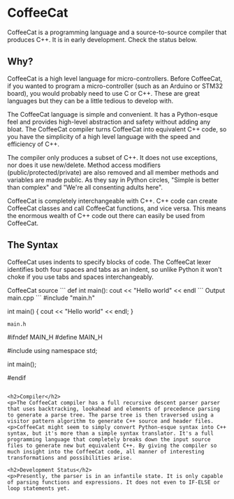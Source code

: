 <h1>CoffeeCat</h1>
<p>CoffeeCat is a programming language and a source-to-source compiler that produces C++. It is in early development. Check the status below.
<h2>Why?</h2>
<p>CoffeeCat is a high level language for micro-controllers. 
Before CoffeeCat, if you wanted to program a micro-controller (such as an Arduino or STM32 board), you would probably need to use C or C++. 
These are great languages but they can be a little tedious to develop with. 
<p>The CoffeeCat language is simple and convenient. It has a Python-esque feel and provides high-level abstraction and safety without adding any bloat. The CoffeeCat compiler turns CoffeeCat into equivalent C++ code, so you have the simplicity of a high level language with the speed and efficiency of C++. 
<p>The compiler only produces a subset of C++. It does not use exceptions, nor does it use new/delete. Method access modifiers (public/protected/private) are also removed and all member methods and variables are made public. As they say in Python circles, "Simple is better than complex" and "We're all consenting adults here".
<p>CoffeeCat is completely interchangeable with C++. C++ code can create CoffeeCat classes and call CoffeeCat functions, and vice versa. This means the enormous wealth of C++ code out there can easily be used from CoffeeCat. 
<h2>The Syntax</h2>
<p>CoffeeCat uses indents to specify blocks of code. The CoffeeCat lexer identifies both four spaces and tabs as an indent, so unlike Python it won't choke if you use tabs and spaces interchangeably. 

<p>CoffeeCat source
```
def int main():
    cout << "Hello world" << endl
```
Output main.cpp
```
#include "main.h"

int main()
{
    cout << "Hello world" << endl;
}
```
main.h
```
#ifndef MAIN_H
#define MAIN_H

#include <iostream>
using namespace std;

int main();

#endif
```

<h2>Compiler</h2>
<p>The CoffeeCat compiler has a full recursive descent parser parser that uses backtracking, lookahead and elements of precedence parsing to generate a parse tree. The parse tree is then traversed using a visitor pattern algorithm to generate C++ source and header files. 
<p>CoffeeCat might seem to simply convert Python-esque syntax into C++ syntax, but it's more than a simple syntax translator. It's a full programming language that completely breaks down the input source files to generate new but equivalent C++. By giving the compiler so much insight into the CoffeeCat code, all manner of interesting transformations and possibilities arise. 

<h2>Development Status</h2>
<p>Presently, the parser is in an infantile state. It is only capable of parsing functions and expressions. It does not even to IF-ELSE or loop statements yet.
